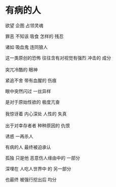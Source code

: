 # 有病的人

欲望 企图 占领灵魂

罪恶 不知该 吸食 怎样的 残忍

诸如 吸血鬼 连同狼人

这一类原创的恐怖 往往含有对视觉有强烈 冲击的 成分
<br>
<br>
突兀冷酷的 眼神

紧追不舍 带有血腥的 伤痕

眼中突然闪过 一丝异样

是对于原始性欲的 极度亢奋
<br>
<br>
我惊讶着 内心深处 人性的 失真
<br>
<br>
出于对幸存者者 种种原因的 仇恨

诱惑 一再杀人

有病的人 最终被迫承认

孤独 只是他 恶意伤人缘由中的 一部分

深埋在 人吃人世界中 的 另一部分

也最终 被强行挖出后 均分
